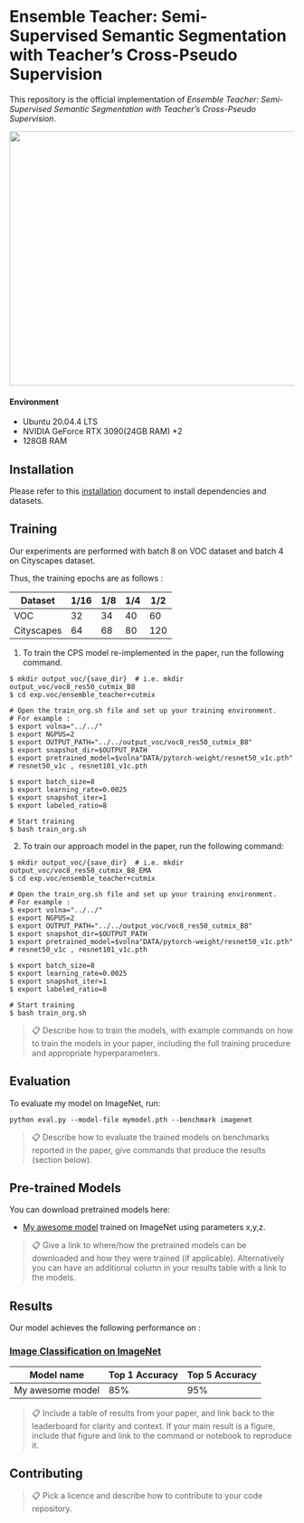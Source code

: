
# Ensemble Teacher: Semi-Supervised Semantic Segmentation with Teacher’s Cross-Pseudo Supervision

This repository is the official implementation of _Ensemble Teacher: Semi-Supervised Semantic Segmentation with Teacher’s Cross-Pseudo Supervision_.

<img src="https://user-images.githubusercontent.com/37736774/169817612-9586d7cd-3b43-4e85-96c6-e9e2316378a3.PNG" width="800" height="450"/>



#### Environment
* Ubuntu 20.04.4 LTS
* NVIDIA GeForce RTX 3090(24GB RAM) *2 
* 128GB RAM


## Installation

Please refer to this [installation](docs/installation.md) document to install dependencies and datasets.

## Training

Our experiments are performed with batch 8 on VOC dataset and batch 4 on Cityscapes dataset.

Thus, the training epochs are as follows :

|Dataset|1/16|1/8|1/4|1/2|
|------|---|---|---|---|
|VOC|32|34|40|60|
|Cityscapes|64|68|80|120|

1. To train the CPS model re-implemented in the paper, run the following command.

```shell
$ mkdir output_voc/{save_dir}  # i.e. mkdir output_voc/voc8_res50_cutmix_B8
$ cd exp.voc/ensemble_teacher+cutmix

# Open the train_org.sh file and set up your training environment.
# For example : 
$ export volna="../../"
$ export NGPUS=2
$ export OUTPUT_PATH="../../output_voc/voc8_res50_cutmix_B8"
$ export snapshot_dir=$OUTPUT_PATH
$ export pretrained_model=$volna"DATA/pytorch-weight/resnet50_v1c.pth" # resnet50_v1c , resnet101_v1c.pth

$ export batch_size=8
$ export learning_rate=0.0025
$ export snapshot_iter=1
$ export labeled_ratio=8

# Start training
$ bash train_org.sh
```

2. To train our approach model in the paper, run the following command:

```shell
$ mkdir output_voc/{save_dir}  # i.e. mkdir output_voc/voc8_res50_cutmix_B8_EMA
$ cd exp.voc/ensemble_teacher+cutmix

# Open the train_org.sh file and set up your training environment.
# For example : 
$ export volna="../../"
$ export NGPUS=2
$ export OUTPUT_PATH="../../output_voc/voc8_res50_cutmix_B8"
$ export snapshot_dir=$OUTPUT_PATH
$ export pretrained_model=$volna"DATA/pytorch-weight/resnet50_v1c.pth" # resnet50_v1c , resnet101_v1c.pth

$ export batch_size=8
$ export learning_rate=0.0025
$ export snapshot_iter=1
$ export labeled_ratio=8

# Start training
$ bash train_org.sh
```


>📋  Describe how to train the models, with example commands on how to train the models in your paper, including the full training procedure and appropriate hyperparameters.

## Evaluation

To evaluate my model on ImageNet, run:

```eval
python eval.py --model-file mymodel.pth --benchmark imagenet
```

>📋  Describe how to evaluate the trained models on benchmarks reported in the paper, give commands that produce the results (section below).

## Pre-trained Models

You can download pretrained models here:

- [My awesome model](https://drive.google.com/mymodel.pth) trained on ImageNet using parameters x,y,z. 

>📋  Give a link to where/how the pretrained models can be downloaded and how they were trained (if applicable).  Alternatively you can have an additional column in your results table with a link to the models.

## Results

Our model achieves the following performance on :

### [Image Classification on ImageNet](https://paperswithcode.com/sota/image-classification-on-imagenet)

| Model name         | Top 1 Accuracy  | Top 5 Accuracy |
| ------------------ |---------------- | -------------- |
| My awesome model   |     85%         |      95%       |

>📋  Include a table of results from your paper, and link back to the leaderboard for clarity and context. If your main result is a figure, include that figure and link to the command or notebook to reproduce it. 


## Contributing

>📋  Pick a licence and describe how to contribute to your code repository. 

